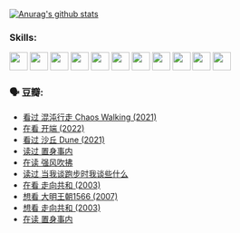 
[![Anurag's github stats](https://github-readme-stats.vercel.app/api?username=w940853815)](https://github.com/anuraghazra/github-readme-stats)

### Skills:

<code><img height="32" src="https://cdn.jsdelivr.net/npm/simple-icons@v5/icons/python.svg"></code>
<code><img height="32" src="https://cdn.jsdelivr.net/npm/simple-icons@v5/icons/javascript.svg"></code>
<code><img height="32" src="https://cdn.jsdelivr.net/npm/simple-icons@v5/icons/django.svg"></code>
<code><img height="32" src="https://cdn.jsdelivr.net/npm/simple-icons@v5/icons/flask.svg"></code>
<code><img height="32" src="https://cdn.jsdelivr.net/npm/simple-icons@v5/icons/vuetify.svg"></code>
<code><img height="32" src="https://cdn.jsdelivr.net/npm/simple-icons@v5/icons/git.svg"></code>
<code><img height="32" src="https://cdn.jsdelivr.net/npm/simple-icons@v5/icons/docker.svg"></code>
<code><img height="32" src="https://cdn.jsdelivr.net/npm/simple-icons@v5/icons/postgresql.svg"></code>
<code><img height="32" src="https://cdn.jsdelivr.net/npm/simple-icons@v5/icons/elasticsearch.svg"></code>
<code><img height="32" src="https://cdn.jsdelivr.net/npm/simple-icons@v5/icons/macos.svg"></code>
<code><img height="32" src="https://cdn.jsdelivr.net/npm/simple-icons@v5/icons/linux.svg"></code>

### 🗣 豆瓣:

<!-- DOUBAN-ACTIVITIES:START -->
- [看过 混沌行走 Chaos Walking‎ (2021)](https://www.douban.com/people/136069238/status/3734828206/?_i=42985399)
- [在看 开端‎ (2022)](https://www.douban.com/people/136069238/status/3733533297/?_i=42985399)
- [看过 沙丘 Dune‎ (2021)](https://www.douban.com/people/136069238/status/3726869471/?_i=42985399)
- [读过 置身事内](https://www.douban.com/people/136069238/status/3726223867/?_i=42985399)
- [在读 强风吹拂](https://www.douban.com/people/136069238/status/3725395475/?_i=42985399)
- [读过 当我谈跑步时我谈些什么](https://www.douban.com/people/136069238/status/3715422296/?_i=42985399)
- [在看 走向共和‎ (2003)](https://www.douban.com/people/136069238/status/3711470443/?_i=42985399)
- [想看 大明王朝1566‎ (2007)](https://www.douban.com/people/136069238/status/3710980213/?_i=42985399)
- [想看 走向共和‎ (2003)](https://www.douban.com/people/136069238/status/3710980002/?_i=42985399)
- [在读 置身事内](https://www.douban.com/people/136069238/status/3710472151/?_i=42985399)
<!-- DOUBAN-ACTIVITIES:END -->
<!--
**w940853815/w940853815** is a ✨ _special_ ✨ repository because its `README.md` (this file) appears on your GitHub profile.

Here are some ideas to get you started:

- 🔭 I’m currently working on ...
- 🌱 I’m currently learning ...
- 👯 I’m looking to collaborate on ...
- 🤔 I’m looking for help with ...
- 💬 Ask me about ...
- 📫 How to reach me: ...
- 😄 Pronouns: ...
- ⚡ Fun fact: ...
-->
